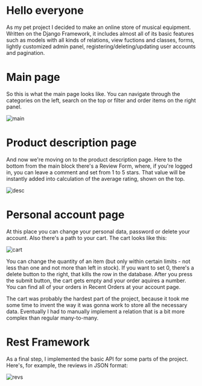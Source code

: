 # Hello everyone
As my pet project I decided to make an online store of musical equipment.
Written on the Django Framework, it includes almost all of its basic features such as models with all kinds of relations, view fuctions and classes, forms, lightly customized admin panel, registering/deleting/updating user accounts and pagination.

# Main page

So this is what the main page looks like. You can navigate through the categories on the left, search on the top or filter and order items on the right panel.

![main](https://github.com/corridorofchameleons/MusicStore/assets/133913156/0cdc0169-b0bb-49a3-9e44-6132714fdac9)

# Product description page

And now we're moving on to the product description page. Here to the bottom from the main block there's a Review Form, where, if you're logged in, you can leave a comment and set from 1 to 5 stars. That value will be instantly added into calculation of the average rating, shown on the top.

![desc](https://github.com/corridorofchameleons/MusicStore/assets/133913156/de66940f-648e-4e1c-acde-849d2b040d0e)

# Personal account page

At this place you can change your personal data, password or delete your account.
Also there's a path to your cart. 
The cart looks like this:

![cart](https://github.com/corridorofchameleons/MusicStore/assets/133913156/6b11ba2e-836c-4deb-a49b-893bc088313c)

You can change the quantity of an item (but only within certain limits - not less than one and not more than left in stock). If you want to set 0, there's a delete button to the right, that kills the row in the database.
After you press the submit button, the cart gets empty and your order aquires a number. You can find all of your orders in Recent Orders at your account page.

The cart was probably the hardest part of the project, because it took me some time to invent the way it was gonna work to store all the necessary data. Eventually I had to manually implement a relation that is a bit more complex than regular many-to-many.

# Rest Framework

As a final step, I implemented the basic API for some parts of the project. Here's, for example, the reviews in JSON format:

![revs](https://github.com/corridorofchameleons/MusicStore/assets/133913156/3fc03e98-b093-41b2-bbbc-355f4632014f)
